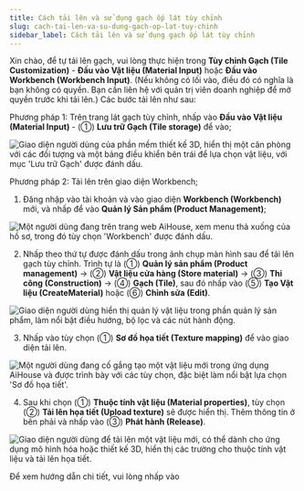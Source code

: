 ```yaml
---
title: Cách tải lên và sử dụng gạch ốp lát tùy chỉnh
slug: cach-tai-len-va-su-dung-gach-op-lat-tuy-chinh
sidebar_label: Cách tải lên và sử dụng gạch ốp lát tùy chỉnh
---
```


Xin chào, để tự tải lên gạch, vui lòng thực hiện trong **Tùy chỉnh Gạch (Tile Customization)** - **Đầu vào Vật liệu (Material Input)** hoặc **Đầu vào Workbench (Workbench Input)**. (Nếu không có lối vào, điều đó có nghĩa là bạn không có quyền. Bạn cần liên hệ với quản trị viên doanh nghiệp để mở quyền trước khi tải lên.) Các bước tải lên như sau:

Phương pháp 1: Trên trang lát gạch tùy chỉnh, nhấp vào **Đầu vào Vật liệu (Material Input)** - (①) **Lưu trữ Gạch (Tile storage)** để vào;

![Giao diện người dùng của phần mềm thiết kế 3D, hiển thị một căn phòng với các đối tượng và một bảng điều khiển bên trái để lựa chọn vật liệu, với mục 'Lưu trữ Gạch' được đánh dấu.](https://storage.googleapis.com/jegavn_kb/images/9ef2ddb6-bf17-423b-99fd-d6bf480caa23.png)

Phương pháp 2: Tải lên trên giao diện Workbench;

1. Đăng nhập vào tài khoản và vào giao diện **Workbench (Workbench)** mới, và nhấp để vào **Quản lý Sản phẩm (Product Management)**;

![Một người dùng đang trên trang web AiHouse, xem menu thả xuống của hồ sơ, trong đó tùy chọn 'Workbench' được đánh dấu.](https://storage.googleapis.com/jegavn_kb/images/b8a369f9-5a5d-4552-b603-24140ddfcb00.png)

2. Nhấp theo thứ tự được đánh dấu trong ảnh chụp màn hình sau để tải lên gạch tùy chỉnh. Trình tự là (①) **Quản lý sản phẩm (Product management)** -> (②) **Vật liệu cửa hàng (Store material)** -> (③) **Thi công (Construction)** -> (④) **Gạch (Tile)**, sau đó nhấp vào (⑤) **Tạo Vật liệu (CreateMaterial)** hoặc (⑥) **Chỉnh sửa (Edit)**.

![Giao diện người dùng hiển thị quản lý vật liệu trong phần quản lý sản phẩm, làm nổi bật điều hướng, bộ lọc và các nút hành động.](https://storage.googleapis.com/jegavn_kb/images/2e4bcf9b-5928-43a5-a946-a5d6ed749dbe.png)

3. Nhấp vào tùy chọn (①) **Sơ đồ họa tiết (Texture mapping)** để vào giao diện tải lên.

![Một người dùng đang cố gắng tạo một vật liệu mới trong ứng dụng AiHouse và được trình bày với các tùy chọn, đặc biệt làm nổi bật lựa chọn 'Sơ đồ họa tiết'.](https://storage.googleapis.com/jegavn_kb/images/552d0260-b05f-4ef6-a469-ed4f0c7da5e2.png)

4. Sau khi chọn (①) **Thuộc tính vật liệu (Material properties)**, tùy chọn (②) **Tải lên họa tiết (Upload texture)** sẽ được hiển thị. Thêm thông tin ở bên phải và nhấp vào (③) **Phát hành (Release)**.

![Giao diện người dùng để tải lên một vật liệu mới, có thể dành cho ứng dụng mô hình hóa hoặc thiết kế 3D, hiển thị các trường cho thuộc tính vật liệu và tải lên họa tiết.](https://storage.googleapis.com/jegavn_kb/images/bba50afe-cdae-4e67-a0bd-27afd3959576.png)

Để xem hướng dẫn chi tiết, vui lòng nhấp vào